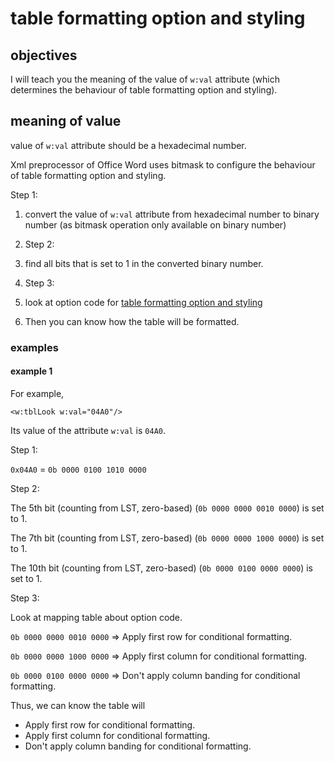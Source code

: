 # table formatting option and styling
## objectives
I will teach you the meaning of the value of `w:val` attribute (which determines the behaviour of table formatting option and styling).
## meaning of value
value of `w:val` attribute should be a hexadecimal number.

Xml preprocessor of Office Word uses bitmask to configure the behaviour of table formatting option and styling.

Step 1:

1. convert the value of `w:val` attribute from hexadecimal number to binary number (as bitmask operation only available on binary number)

2. Step 2:

3. find all bits that is set to 1 in the converted binary number.

4. Step 3:

5. look at option code for [table formatting option and styling](https://github.com/40843245/Microsoft_Office/blob/main/Product/General%20Product/elements/table/table%20formatting%20option%20and%20styling/option%20code.md)

6. Then you can know how the table will be formatted.

### examples
#### example 1
For example,

`<w:tblLook w:val="04A0"/>`

Its value of the attribute `w:val` is `04A0`.

Step 1:

`0x04A0` = `0b 0000 0100 1010 0000`

Step 2:

The 5th bit (counting from LST, zero-based) (`0b 0000 0000 0010 0000`) is set to 1.

The 7th bit (counting from LST, zero-based) (`0b 0000 0000 1000 0000`) is set to 1.

The 10th bit (counting from LST, zero-based) (`0b 0000 0100 0000 0000`) is set to 1.

Step 3:

Look at mapping table about option code.

`0b 0000 0000 0010 0000` => Apply first row for conditional formatting.

`0b 0000 0000 1000 0000` => Apply first column for conditional formatting.

`0b 0000 0100 0000 0000` => Don't apply column banding for conditional formatting.

Thus, we can know the table will

+ Apply first row for conditional formatting.
+ Apply first column for conditional formatting.
+ Don't apply column banding for conditional formatting.
